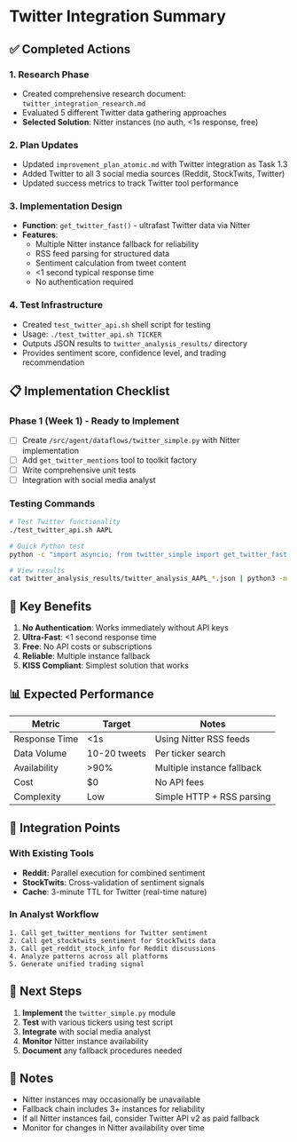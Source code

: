 # Twitter Integration Summary

## ✅ Completed Actions

### 1. Research Phase
- Created comprehensive research document: `twitter_integration_research.md`
- Evaluated 5 different Twitter data gathering approaches
- **Selected Solution**: Nitter instances (no auth, <1s response, free)

### 2. Plan Updates
- Updated `improvement_plan_atomic.md` with Twitter integration as Task 1.3
- Added Twitter to all 3 social media sources (Reddit, StockTwits, Twitter)
- Updated success metrics to track Twitter tool performance

### 3. Implementation Design
- **Function**: `get_twitter_fast()` - ultrafast Twitter data via Nitter
- **Features**:
  - Multiple Nitter instance fallback for reliability
  - RSS feed parsing for structured data
  - Sentiment calculation from tweet content
  - <1 second typical response time
  - No authentication required

### 4. Test Infrastructure
- Created `test_twitter_api.sh` shell script for testing
- Usage: `./test_twitter_api.sh TICKER`
- Outputs JSON results to `twitter_analysis_results/` directory
- Provides sentiment score, confidence level, and trading recommendation

## 📋 Implementation Checklist

### Phase 1 (Week 1) - Ready to Implement
- [ ] Create `/src/agent/dataflows/twitter_simple.py` with Nitter implementation
- [ ] Add `get_twitter_mentions` tool to toolkit factory
- [ ] Write comprehensive unit tests
- [ ] Integration with social media analyst

### Testing Commands
```bash
# Test Twitter functionality
./test_twitter_api.sh AAPL

# Quick Python test
python -c "import asyncio; from twitter_simple import get_twitter_fast; print(asyncio.run(get_twitter_fast('AAPL')))"

# View results
cat twitter_analysis_results/twitter_analysis_AAPL_*.json | python3 -m json.tool
```

## 🎯 Key Benefits

1. **No Authentication**: Works immediately without API keys
2. **Ultra-Fast**: <1 second response time
3. **Free**: No API costs or subscriptions
4. **Reliable**: Multiple instance fallback
5. **KISS Compliant**: Simplest solution that works

## 📊 Expected Performance

| Metric | Target | Notes |
|--------|--------|-------|
| Response Time | <1s | Using Nitter RSS feeds |
| Data Volume | 10-20 tweets | Per ticker search |
| Availability | >90% | Multiple instance fallback |
| Cost | $0 | No API fees |
| Complexity | Low | Simple HTTP + RSS parsing |

## 🔄 Integration Points

### With Existing Tools
- **Reddit**: Parallel execution for combined sentiment
- **StockTwits**: Cross-validation of sentiment signals
- **Cache**: 3-minute TTL for Twitter (real-time nature)

### In Analyst Workflow
```
1. Call get_twitter_mentions for Twitter sentiment
2. Call get_stocktwits_sentiment for StockTwits data  
3. Call get_reddit_stock_info for Reddit discussions
4. Analyze patterns across all platforms
5. Generate unified trading signal
```

## 🚀 Next Steps

1. **Implement** the `twitter_simple.py` module
2. **Test** with various tickers using test script
3. **Integrate** with social media analyst
4. **Monitor** Nitter instance availability
5. **Document** any fallback procedures needed

## 📝 Notes

- Nitter instances may occasionally be unavailable
- Fallback chain includes 3+ instances for reliability
- If all Nitter instances fail, consider Twitter API v2 as paid fallback
- Monitor for changes in Nitter availability over time
